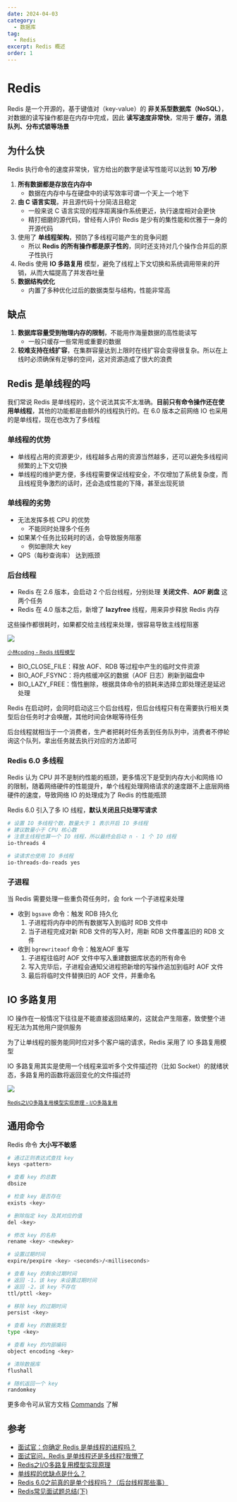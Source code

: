 ```yaml
---
date: 2024-04-03
category:
  - 数据库
tag:
  - Redis
excerpt: Redis 概述
order: 1
---
```


# Redis

Redis 是一个开源的，基于键值对（key-value）的 **非关系型数据库（NoSQL）**，对数据的读写操作都是在内存中完成，因此 **读写速度非常快**，常用于 **缓存，消息队列、分布式锁等场景**

## 为什么快

Redis 执行命令的速度非常快，官方给出的数字是读写性能可以达到 **10 万/秒**

1. **所有数据都是存放在内存中**
    - 数据在内存中与在硬盘中的读写效率可谓一个天上一个地下
2. **由 C 语言实现**，并且源代码十分简洁且稳定
    - 一般来说 C 语言实现的程序距离操作系统更近，执行速度相对会更快
    - 精打细磨的源代码，曾经有人评价 Redis 是少有的集性能和优雅于一身的开源代码
3. 使用了 **单线程架构**，预防了多线程可能产生的竞争问题
    - 所以 **Redis 的所有操作都是原子性的**，同时还支持对几个操作合并后的原子性执行
4. Redis 使用 **IO 多路复用** 模型，避免了线程上下文切换和系统调用带来的开销，从而大幅提高了并发吞吐量
5. **数据结构优化**
    - 内置了多种优化过后的数据类型与结构，性能非常高

## 缺点

1. **数据库容量受到物理内存的限制**，不能用作海量数据的高性能读写
   - 一般只缓存一些常用或重要的数据
2. **较难支持在线扩容**，在集群容量达到上限时在线扩容会变得很复杂。所以在上线时必须确保有足够的空间，这对资源造成了很大的浪费

## Redis 是单线程的吗

我们常说 Redis 是单线程的，这个说法其实不太准确。**目前只有命令操作还在使用单线程**，其他的功能都是由额外的线程执行的。在 6.0 版本之前网络 IO 也采用的是单线程，现在也改为了多线程

### 单线程的优势

- 单线程占用的资源更少，线程越多占用的资源当然越多，还可以避免多线程间频繁的上下文切换
- 单线程的维护更方便，多线程需要保证线程安全，不仅增加了系统复杂度，而且线程竞争激烈的话时，还会造成性能的下降，甚至出现死锁

### 单线程的劣势

- 无法发挥多核 CPU 的优势
  - 不能同时处理多个任务
- 如果某个任务比较耗时的话，会导致服务阻塞
  - 例如删除大 key
- QPS（每秒查询率） 达到瓶颈

### 后台线程

- Redis 在 2.6 版本，会启动 2 个后台线程，分别处理 **关闭文件**、**AOF 刷盘** 这两个任务
- Redis 在 4.0 版本之后，新增了 **lazyfree** 线程，用来异步释放 Redis 内存

这些操作都很耗时，如果都交给主线程来处理，很容易导致主线程阻塞

![](.\md.assets\bio.png)

<small>[小林coding - Redis 线程模型](https://xiaolincoding.com/redis/base/redis_interview.html)</small>

- BIO_CLOSE_FILE：释放 AOF、RDB 等过程中产生的临时文件资源
- BIO_AOF_FSYNC：将内核缓冲区的数据（AOF 日志）刷新到磁盘中
- BIO_LAZY_FREE：惰性删除，根据具体命令的损耗来选择立即处理还是延迟处理

Redis 在启动时，会同时启动这三个后台线程，但后台线程只有在需要执行相关类型后台任务时才会唤醒，其他时间会休眠等待任务

后台线程就相当于一个消费者，生产者把耗时任务丢到任务队列中，消费者不停轮询这个队列，拿出任务就去执行对应的方法即可

### Redis 6.0 多线程

Redis 认为 CPU 并不是制约性能的瓶颈，更多情况下是受到内存大小和网络 IO 的限制，随着网络硬件的性能提升，单个线程处理⽹络请求的速度跟不上底层⽹络硬件的速度，导致网络 IO 的处理成为了 Redis 的性能瓶颈

Redis 6.0 引入了多 IO 线程，**默认关闭且只处理写请求**

```bash
# 设置 IO 多线程个数，数量大于 1 表示开启 IO 多线程
# 建议数量小于 CPU 核心数
# 注意主线程也算一个 IO 线程，所以最终会启动 n - 1 个 IO 线程
io-threads 4

# 读请求也使用 IO 多线程
io-threads-do-reads yes
```

### 子进程

当 Redis 需要处理一些重负荷任务时，会 fork 一个子进程来处理

- 收到 `bgsave` 命令：触发 RDB 持久化
  1. 子进程将内存中的所有数据写入到临时 RDB 文件中
  2. 当子进程完成对新 RDB 文件的写入时，用新 RDB 文件覆盖旧的 RDB 文件
- 收到 `bgrewriteaof` 命令：触发AOF 重写
  1. 子进程往临时 AOF 文件中写入重建数据库状态的所有命令
  2. 写入完毕后，子进程会通知父进程把新增的写操作追加到临时 AOF 文件
  3. 最后将临时文件替换旧的 AOF 文件，并重命名

## IO 多路复用

IO 操作在一般情况下往往是不能直接返回结果的，这就会产生阻塞，致使整个进程无法为其他用户提供服务

为了让单线程的服务能同时应对多个客户端的请求，Redis 采用了 IO 多路复用模型

IO 多路复用其实是使用一个线程来监听多个文件描述符（比如 Socket）的就绪状态，多路复用的函数将返回变化的文件描述符

![](.\md.assets\epoll.png)

<small>[Redis之I/O多路复用模型实现原理 - I/O多路复用](https://blog.csdn.net/Seky_fei/article/details/106677043)</small>

## 通用命令

Redis 命令 **大小写不敏感**

```bash
# 通过正则表达式查找 key
keys <pattern>

# 查看 key 的总数
dbsize

# 检查 key 是否存在
exists <key>

# 删除指定 key 及其对应的值
del <key>

# 修改 key 的名称
rename <key> <newkey>

# 设置过期时间
expire/pexpire <key> <seconds>/<milliseconds>

# 查看 key 的剩余过期时间
# 返回 -1，该 key 未设置过期时间
# 返回 -2，该 key 不存在
ttl/pttl <key>

# 移除 key 的过期时间
persist <key>

# 查看 key 的数据类型
type <key>

# 查看 key 的内部编码
object encoding <key>

# 清除数据库
flushall

# 随机返回一个 key
randomkey
```

更多命令可从官方文档 [Commands](https://redis.io/docs/latest/commands/) 了解

## 参考

- [面试官：你确定 Redis 是单线程的进程吗？](https://mp.weixin.qq.com/s?__biz=MzUxODAzNDg4NQ==&mid=2247516338&idx=2&sn=481c0c5ba605eddbc4824056d941a261&chksm=f98dc418cefa4d0ec4e8e3e2a1c1badc6cb66b5c20775ff785b8ef0da708cf8eb0a1c42c236f&scene=178&cur_album_id=1790401816640225283#rd)
- [面试官问，Redis 是单线程还是多线程?我懵了](https://segmentfault.com/a/1190000041275783)
- [Redis之I/O多路复用模型实现原理](https://blog.csdn.net/Seky_fei/article/details/106677043)
- [单线程的优缺点是什么？](https://www.zhihu.com/question/635375162)
- [Redis 6.0之前真的是单个线程吗？（后台线程那些事）](https://juejin.cn/post/7102780434739626014)
- [Redis常见面试题总结(下)](https://javaguide.cn/database/redis/redis-questions-02.html)
